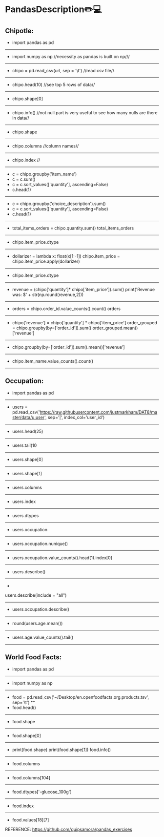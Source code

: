 # PandasDescription:pencil2::computer:
## Chipotle:
+ import pandas as pd
***
+ import numpy as np //necessity as pandas is built on np///
***
+ chipo = pd.read_csv(url, sep = '\t') //read csv file//
***
+ chipo.head(10) //see top 5 rows of data//
***
+ chipo.shape[0] 
***
+ chipo.info() //not null part is very useful to see how many nulls are there in data//
***
+ chipo.shape 
***
+ chipo.columns //column names//
***
+ chipo.index //
***
+ c = chipo.groupby('item_name')
+ c = c.sum()
+ c = c.sort_values(['quantity'], ascending=False)
+ c.head(1)

***
 + c = chipo.groupby('choice_description').sum()
 + c = c.sort_values(['quantity'], ascending=False)
 + c.head(1)
***
+ total_items_orders = chipo.quantity.sum()
  total_items_orders
***
+ chipo.item_price.dtype
***

+ dollarizer = lambda x: float(x[1:-1])
  chipo.item_price = chipo.item_price.apply(dollarizer)
***

+ chipo.item_price.dtype
***

+ revenue = (chipo['quantity']* chipo['item_price']).sum()
  print('Revenue was: $' + str(np.round(revenue,2)))
***
+ orders = chipo.order_id.value_counts().count()
  orders
***

+ chipo['revenue'] = chipo['quantity'] * chipo['item_price']
  order_grouped = chipo.groupby(by=['order_id']).sum()
  order_grouped.mean()['revenue']
***
+ chipo.groupby(by=['order_id']).sum().mean()['revenue']
***

+ chipo.item_name.value_counts().count() 
***
## Occupation:

+ import pandas as pd 
***
+ users = pd.read_csv('https://raw.githubusercontent.com/justmarkham/DAT8/master/data/u.user', 
                      sep='|', index_col='user_id')
 ***
 + users.head(25)
 ***
 
 + users.tail(10
***
+ users.shape[0]
***
+ users.shape[1]
***
+ users.columns
***
+ users.index
***
+ users.dtypes
***
+ users.occupation
***
+ users.occupation.nunique()
***
+ users.occupation.value_counts().head(1).index[0]
***
+ users.describe()
***
+ 
users.describe(include = "all")
***
+ users.occupation.describe()
***
+ round(users.age.mean())
***
+ users.age.value_counts().tail()
***

## World Food Facts: 
+ import pandas as pd
***
+ import numpy as np
***
+ food = pd.read_csv('~/Desktop/en.openfoodfacts.org.products.tsv', sep='\t')
**
+ food.head()
***
+ food.shape
***
+ food.shape[0]
***
+ print(food.shape)
print(food.shape[1])
food.info() 
*** 
+ food.columns
***
+ food.columns[104]
***
+ food.dtypes['-glucose_100g']
***
+ food.index
***
+ food.values[18][7]




REFERENCE: https://github.com/guipsamora/pandas_exercises

